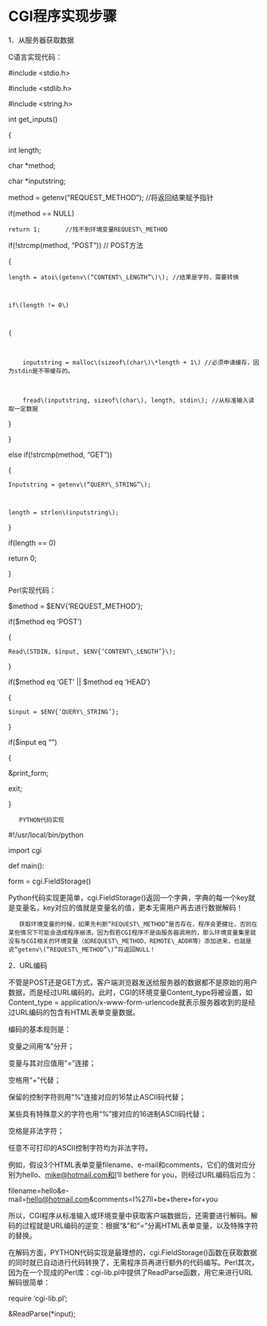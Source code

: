 # CGI程序实现步骤

1．从服务器获取数据

C语言实现代码：



\#include &lt;stdio.h&gt;



\#include &lt;stdlib.h&gt;



\#include &lt;string.h&gt;



 



int get\_inputs\(\)



{



int length;



char \*method;



char \*inputstring;



 



method = getenv\(“REQUEST\_METHOD”\); //将返回结果赋予指针



if\(method == NULL\)



    return 1;       //找不到环境变量REQUEST\_METHOD



if\(!strcmp\(method, ”POST”\)\)  // POST方法



{



    length = atoi\(getenv\(“CONTENT\_LENGTH”\)\); //结果是字符，需要转换



    if\(length != 0\)



    {



        inputstring = malloc\(sizeof\(char\)\*length + 1\) //必须申请缓存，因为stdin是不带缓存的。



        fread\(inputstring, sizeof\(char\), length, stdin\); //从标准输入读取一定数据



}



}



else if\(!strcmp\(method, “GET”\)\)



{



    Inputstring = getenv\(“QUERY\_STRING”\);   



    length = strlen\(inputstring\);



}



if\(length == 0\)



return 0;



}



Perl实现代码：



$method = $ENV{‘REQUEST\_METHOD’};



if\($method eq ‘POST’\)



{



    Read\(STDIN, $input, $ENV{‘CONTENT\_LENGTH’}\);



}



if\($method eq ‘GET’ \|\| $method eq ‘HEAD’\)



{



    $input = $ENV{‘QUERY\_STRING’};



}



if\($input eq “”\)



{



&print\_form;



exit;



}



       PYTHON代码实现



\#!/usr/local/bin/python



import cgi



def main\(\):



form = cgi.FieldStorage\(\)



 



Python代码实现更简单，cgi.FieldStorage\(\)返回一个字典，字典的每一个key就是变量名，key对应的值就是变量名的值，更本无需用户再去进行数据解码！



 



       获取环境变量的时候，如果先判断“REQUEST\_METHOD”是否存在，程序会更健壮，否则在某些情况下可能会造成程序崩溃。因为假若CGI程序不是由服务器调用的，那么环境变量集里就没有与CGI相关的环境变量（如REQUEST\_METHOD，REMOTE\_ADDR等）添加进来，也就是说“getenv\(“REQUEST\_METHOD”\)”将返回NULL！



2．URL编码

不管是POST还是GET方式，客户端浏览器发送给服务器的数据都不是原始的用户数据，而是经过URL编码的。此时，CGI的环境变量Content\_type将被设置，如Content\_type = application/x-www-form-urlencode就表示服务器收到的是经过URL编码的包含有HTML表单变量数据。



编码的基本规则是：



变量之间用“&”分开；



变量与其对应值用“=”连接；



空格用“+”代替；



保留的控制字符则用“%”连接对应的16禁止ASCII码代替；



某些具有特殊意义的字符也用“%”接对应的16进制ASCII码代替；



空格是非法字符；



任意不可打印的ASCII控制字符均为非法字符。



例如，假设3个HTML表单变量filename、e-mail和comments，它们的值对应分别为hello、mike@hotmail.com和I’ll bethere for you，则经过URL编码后应为：



 



filename=hello&e-mail=hello@hotmail.com&comments=I%27ll+be+there+for+you



 



 



所以，CGI程序从标准输入或环境变量中获取客户端数据后，还需要进行解码。解码的过程就是URL编码的逆变：根据“&”和“=”分离HTML表单变量，以及特殊字符的替换。



在解码方面，PYTHON代码实现是最理想的，cgi.FieldStorage\(\)函数在获取数据的同时就已自动进行代码转换了，无需程序员再进行额外的代码编写。Perl其次，因为在一个现成的Perl库：cgi-lib.pl中提供了ReadParse函数，用它来进行URL解码很简单：



require ‘cgi-lib.pl’;



&ReadParse\(\*input\);





